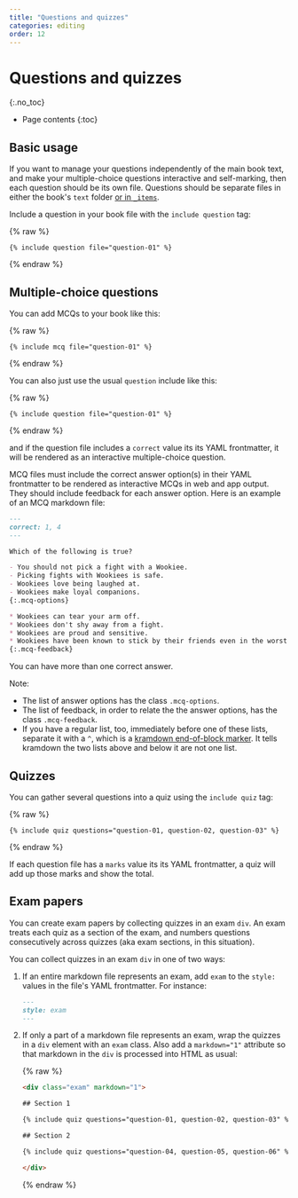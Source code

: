 ```yaml
---
title: "Questions and quizzes"
categories: editing
order: 12
---
```


# Questions and quizzes
{:.no_toc}

* Page contents
{:toc}

## Basic usage

If you want to manage your questions independently of the main book text, and make your multiple-choice questions interactive and self-marking, then each question should be its own file. Questions should be separate files in either the book's `text` folder [or in `_items`](../setup/repeatable-items.html).

Include a question in your book file with the `include question` tag:

{% raw %}
```
{% include question file="question-01" %}
```
{% endraw %}

## Multiple-choice questions

You can add MCQs to your book like this:

{% raw %}
```
{% include mcq file="question-01" %}
```
{% endraw %}

You can also just use the usual `question` include like this:

{% raw %}
```
{% include question file="question-01" %}
```
{% endraw %}

and if the question file includes a `correct` value its its YAML frontmatter, it will be rendered as an interactive multiple-choice question.

MCQ files must include the correct answer option(s) in their YAML frontmatter to be rendered as interactive MCQs in web and app output. They should include feedback for each answer option. Here is an example of an MCQ markdown file:

``` md
---
correct: 1, 4
---

Which of the following is true?

- You should not pick a fight with a Wookiee.
- Picking fights with Wookiees is safe.
- Wookiees love being laughed at.
- Wookiees make loyal companions.
{:.mcq-options}

* Wookiees can tear your arm off.
* Wookiees don't shy away from a fight.
* Wookiees are proud and sensitive.
* Wookiees have been known to stick by their friends even in the worst circumstances.
{:.mcq-feedback}
```

You can have more than one correct answer.

Note:

* The list of answer options has the class `.mcq-options`.
* The list of feedback, in order to relate the the answer options, has the class `.mcq-feedback`.
* If you have a regular list, too, immediately before one of these lists, separate it with a `^`, which is a [kramdown end-of-block marker](https://kramdown.gettalong.org/syntax.html#eob-marker). It tells kramdown the two lists above and below it are not one list.

## Quizzes

You can gather several questions into a quiz using the `include quiz` tag:

{% raw %}
```
{% include quiz questions="question-01, question-02, question-03" %}
```
{% endraw %}

If each question file has a `marks` value its its YAML frontmatter, a quiz will add up those marks and show the total.

## Exam papers

You can create exam papers by collecting quizzes in an exam `div`. An exam treats each quiz as a section of the exam, and numbers questions consecutively across quizzes (aka exam sections, in this situation).

You can collect quizzes in an exam `div` in one of two ways:

1. If an entire markdown file represents an exam, add `exam` to the `style: ` values in the file's YAML frontmatter. For instance:

   ``` md
   ---
   style: exam
   ---
   ```

2. If only a part of a markdown file represents an exam, wrap the quizzes in a `div` element with an `exam` class. Also add a `markdown="1"` attribute so that markdown in the `div` is processed into HTML as usual:

   {% raw %}
   ``` html
   <div class="exam" markdown="1">

   ## Section 1

   {% include quiz questions="question-01, question-02, question-03" %}

   ## Section 2

   {% include quiz questions="question-04, question-05, question-06" %}
   
   </div>
    ```
    {% endraw %}

